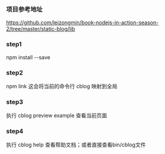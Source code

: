 ### 项目参考地址
https://github.com/leizongmin/book-nodejs-in-action-season-2/tree/master/static-blog/lib

### step1
npm install --save
### step2
npm link 
这会将当前的命令行 cblog 映射到全局
### step3
执行 cblog preview example 查看当前页面
### step4
执行 cblog help 查看帮助文档；或者直接查看bin/cblog文件